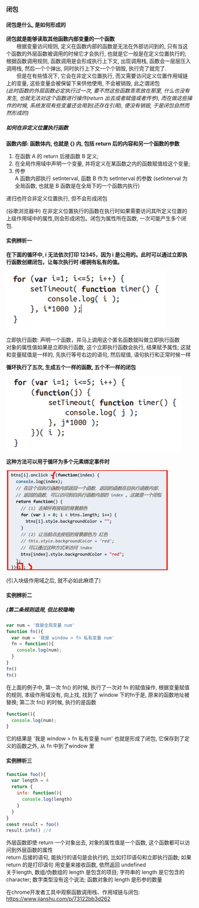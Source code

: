 ### 闭包
#### 闭包是什么, 是如何形成的
**闭包就是能够读取其他函数内部变量的一个函数**  
&emsp;&emsp;根据变量访问规则, 定义在函数内部的函数是无法在外部访问到的, 只有当这个函数的外层函数被调用的时候它才会执行, 也就是它一般是在定义位置执行的; 根据函数调用规则, 函数调用是会形成执行上下文, 出现调用栈, 函数会一层层压入调用栈, 然后一个个弹出, 同时执行上下文一个个销毁, 执行完了就完了.  
&emsp;&emsp;但是在有些情况下, 它会在非定义位置执行, 而又需要访问定义位置作用域链上的变量, 这些变量会被保留下来供他使用, 不会被销毁, 此之谓闭包  
*(此时函数的外层函数必定执行过一次, 要不然这些函数乖乖放在那里, 什么也没有发生, 也就无法对这个函数进行操作(return 出去或者赋值或者传参), 而在做这些操作的时候, 系统发现有些变量还会用到(还存在引用), 便没有销毁, 于是闭包自然而然形成的)*
<!-- 从头开始捋, 就会发现闭包产生的过程是自然而然的, 是符合逻辑的, 也就是我之前一直说的, 并无特别之处, 而对这个的认知从特别到不特别的过程经过了两个月, 所以重要概念先接触的思路是对的 -->
<!-- 闭包 为什么不垃圾回收 本来函数一层层执行到里面 是很正常的 内层函数可以自然拿到父层的变量 但是里面有个函数保存到别的地方要到别的地方调用了 当它调用的时候肯定不可能把它的父层函数执行一遍把里面的变量创建一遍吧 那么当系统发现这个保存出去的函数有用到已经创建的变量 以后还要用 就不销毁了 这是一种很负责任的机制啊 不管娃仔你在哪里 爸爸的钱都给你用 -->
  
##### 如何在非定义位置执行函数
**函数内部: 函数体内, 也就是 {} 内, 包括 return 后的内容和另一个函数的参数**
1. 在函数 A 的 return 后接函数 B 定义;
2. 在全局作用域中声明一个变量, 并将定义在某函数之内的函数赋值给这个变量;
3. 传参  
  A 函数内部执行 setInterval, 函数 B 作为 setInterval 的参数 (setInterval 为全局函数, 也就是 B 函数是在全局下的一个函数内执行)  

递归也符合非定义位置执行, 但不会形成闭包

(谷歌浏览器中) 在非定义位置执行的函数在执行时如果需要访问其所定义位置的上级作用域中的属性,则会形成闭包。闭包为属性所在函数, 一次可能产生多个闭包.

#### 实例辨析一
**在下面的循环中, i 无法依次打印 12345，因为 i 是公用的。此时可以通过立即执行函数创建闭包，让每次执行时 i都拥有私有的值。**

![](./img/closure1.png)

立即执行函数: 声明一个函数，并马上调用这个匿名函数就叫做立即执行函数  
对象的属性值如果是立即执行函数, 这个立即执行函数会执行, 结果赋予属性; 这就和变量赋值是一样的, 先执行等号右边的语句, 然后赋值, 语句执行和正常时候一样
 
**循环执行了五次, 生成五个一样的函数, 五个不一样的闭包**

![](./img/closure2.png)  

**这种方法可以用于循环为多个元素绑定事件时**

![](./img/closure3.png)  

(引入块级作用域之后, 就不必如此麻烦了)

#### 实例辨析二
##### (第二条规则适用, 但比较隐晦)
```js
var num = '我是全局变量 num'
function fn(){
  var num = '我是 window > fn 私有变量 num'
  fn = function(){
    console.log(num);    
  }
}
fn()
fn()
```
在上面的例子中, 第一次 fn() 的时候, 执行了一次对 fn 的赋值操作, 根据变量赋值的规则, 本级作用域没有, 向上找, 找到了 window 下的fn于是, 原来的函数地址被替换; 第二次 fn() 的时候, 执行的是函数
```js
function(){
  console.log(num);    
}
```
它的结果是 '我是 window > fn 私有变量 num' 也就是形成了闭包, 它保存到了定义的函数之外, 从 fn 中到了window 里

#### 实例辨析三
```js
function foo(){
  var length = 4
  return {
    info: function(){
      console.log(length)
    }
  }
}
const result = foo()
result.info() //4
```
外层函数即使 return 一个对象出去, 对象的属性值是一个函数, 这个函数都可以访问到外层函数的属性  
return 后接的语句, 能执行的语句是会执行的, 比如打印语句和立即执行函数; 如果 return 的是打印语句 用变量来接收函数, 依然返回 undefined  
关于length, 数组/伪数组的 length 是包含的项目; 字符串的 length 是它包含的 character; 数字类型没有这个说法; 函数对象的 length 是形参的数量
 

在chrome开发者工具中观察函数调用栈、作用域链与闭包: https://www.jianshu.com/p/73122bb3d262
